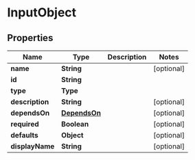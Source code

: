 

# InputObject


## Properties

| Name | Type | Description | Notes |
|------------ | ------------- | ------------- | -------------|
|**name** | **String** |  |  [optional] |
|**id** | **String** |  |  |
|**type** | **Type** |  |  |
|**description** | **String** |  |  [optional] |
|**dependsOn** | [**DependsOn**](DependsOn.md) |  |  [optional] |
|**required** | **Boolean** |  |  [optional] |
|**defaults** | **Object** |  |  [optional] |
|**displayName** | **String** |  |  [optional] |



